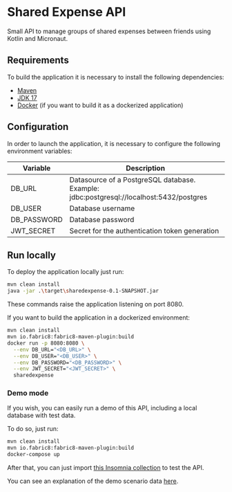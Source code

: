 # Shared Expense API

Small API to manage groups of shared expenses between friends using Kotlin and Micronaut.

## Requirements

To build the application it is necessary to install the following dependencies:

- [Maven](https://maven.apache.org/)
- [JDK 17](https://openjdk.org/projects/jdk/17/)
- [Docker](https://www.docker.com/) (if you want to build it as a dockerized application)

## Configuration

In order to launch the application, it is necessary to configure the following environment variables:

| Variable         | Description                                                                             |
|------------------|-----------------------------------------------------------------------------------------|
| DB_URL           | Datasource of a PostgreSQL database. Example: jdbc:postgresql://localhost:5432/postgres |
| DB_USER          | Database username                                                                       |
| DB_PASSWORD      | Database password                                                                       |
| JWT_SECRET       | Secret for the authentication token generation                                          |

## Run locally

To deploy the application locally just run:

```bash
mvn clean install
java -jar .\target\sharedexpense-0.1-SNAPSHOT.jar
```
These commands raise the application listening on port 8080.

If you want to build the application in a dockerized environment:
```bash
mvn clean install
mvn io.fabric8:fabric8-maven-plugin:build
docker run -p 8080:8080 \
  --env DB_URL="<DB_URL>" \
  --env DB_USER="<DB_USER>" \
  --env DB_PASSWORD="<DB_PASSWORD>" \
  --env JWT_SECRET="<JWT_SECRET>" \
  sharedexpense
```

### Demo mode

If you wish, you can easily run a demo of this API, including a local database with test data.

To do so, just run:

```bash
mvn clean install
mvn io.fabric8:fabric8-maven-plugin:build
docker-compose up
```

After that, you can just import [this Insomnia collection](./insomnia-collection.json) to test the API.

You can see an explanation of the demo scenario data [here](./.github/docs/DEMO.md).